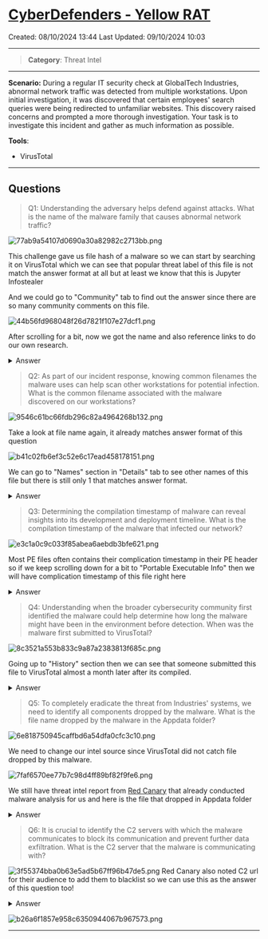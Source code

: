 # [CyberDefenders - Yellow RAT](https://cyberdefenders.org/blueteam-ctf-challenges/yellow-rat/)
Created: 08/10/2024 13:44
Last Updated: 09/10/2024 10:03
* * *
>**Category**: Threat Intel
* * *
**Scenario:**
During a regular IT security check at GlobalTech Industries, abnormal network traffic was detected from multiple workstations. Upon initial investigation, it was discovered that certain employees' search queries were being redirected to unfamiliar websites. This discovery raised concerns and prompted a more thorough investigation. Your task is to investigate this incident and gather as much information as possible.

**Tools**:
- VirusTotal

* * *
## Questions
>Q1: Understanding the adversary helps defend against attacks. What is the name of the malware family that causes abnormal network traffic?

![77ab9a54107d0690a30a82982c2713bb.png](/resources/77ab9a54107d0690a30a82982c2713bb.png)

This challenge gave us file hash of a malware so we can start by searching it on VirusTotal which we can see that popular threat label of this file is not match the answer format at all but at least we know that this is Jupyter Infostealer

And we could go to "Community" tab to find out the answer since there are so many community comments on this file.

![44b56fd968048f26d7821f107e27dcf1.png](/resources/44b56fd968048f26d7821f107e27dcf1.png)

After scrolling for a bit, now we got the name and also reference links to do our own research.

<details>
  <summary>Answer</summary>
<pre><code>Yellow Cockatoo RAT</code></pre>
</details>

>Q2: As part of our incident response, knowing common filenames the malware uses can help scan other workstations for potential infection. What is the common filename associated with the malware discovered on our workstations?

![9546c61bc66fdb296c82a4964268b132.png](/resources/9546c61bc66fdb296c82a4964268b132.png)

Take a look at file name again, it already matches answer format of this question

![b41c02fb6ef3c52e6c17ead458178151.png](/resources/b41c02fb6ef3c52e6c17ead458178151.png)

We can go to "Names" section in "Details" tab to see other names of this file but there is still only 1 that matches answer format.

<details>
  <summary>Answer</summary>
<pre><code>111bc461-1ca8-43c6-97ed-911e0e69fdf8.dll</code></pre>
</details>

>Q3: Determining the compilation timestamp of malware can reveal insights into its development and deployment timeline. What is the compilation timestamp of the malware that infected our network?

![e3c1a0c9c033f85abea6aebdb3bfe621.png](/resources/e3c1a0c9c033f85abea6aebdb3bfe621.png)

Most PE files often contains their complication timestamp in their PE header so if we keep scrolling down for a bit to "Portable Executable Info" then we will have complication timestamp of this file right here

<details>
  <summary>Answer</summary>
<pre><code>2020-09-24 18:26:47</code></pre>
</details>

>Q4: Understanding when the broader cybersecurity community first identified the malware could help determine how long the malware might have been in the environment before detection. When was the malware first submitted to VirusTotal?

![8c3521a553b833c9a87a2383813f685c.png](/resources/8c3521a553b833c9a87a2383813f685c.png)

Going up to "History" section then we can see that someone submitted this file to VirusTotal almost a month later after its compiled.

<details>
  <summary>Answer</summary>
<pre><code>2020-10-15 02:47:37</code></pre>
</details>

>Q5: To completely eradicate the threat from Industries' systems, we need to identify all components dropped by the malware. What is the file name dropped by the malware in the Appdata folder?

![6e818750945caffbd6a54dfa0cfc3c10.png](/resources/6e818750945caffbd6a54dfa0cfc3c10.png)

We need to change our intel source since VirusTotal did not catch file dropped by this malware.

![7faf6570ee77b7c98d4ff89bf82f9fe6.png](/resources/7faf6570ee77b7c98d4ff89bf82f9fe6.png)

We still have threat intel report from [Red Canary](https://redcanary.com/blog/threat-intelligence/yellow-cockatoo/) that already conducted malware analysis for us and here is the file that dropped in Appdata folder
<details>
  <summary>Answer</summary>
<pre><code>solarmarker.dat</code></pre>
</details>

>Q6: It is crucial to identify the C2 servers with which the malware communicates to block its communication and prevent further data exfiltration. What is the C2 server that the malware is communicating with?

![3f55374bba0b63e5ad5b67ff96b47de5.png](/resources/3f55374bba0b63e5ad5b67ff96b47de5.png)
Red Canary also noted C2 url for their audience to add them to blacklist so we can use this as the answer of this question too!
<details>
  <summary>Answer</summary>
<pre><code>https://gogohid.com</code></pre>
</details>

![b26a6f1857e958c6350944067b967573.png](/resources/b26a6f1857e958c6350944067b967573.png)
* * *
